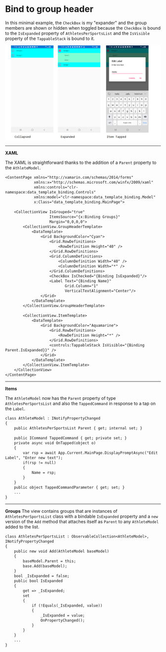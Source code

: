 # Bind to group header

In this minimal example, the `CheckBox` is my "expander" and the group members are shown or hidden when toggled because the `CheckBox` is bound to the `IsExpanded` property of `AthletesPerSportsList` and the `IsVisible` property of the `TappableStack` is bound to it.

![states](https://github.com/IVSoftware/data-template-binding-to-group-parent/blob/master/data-template-binding/data-template-binding/ReadMe/states.png)

***
**XAML**

The XAML is straightforward thanks to the addition of a `Parent` property to the `AthleteModel`.

    <ContentPage xmlns="http://xamarin.com/schemas/2014/forms"
                 xmlns:x="http://schemas.microsoft.com/winfx/2009/xaml"
                 xmlns:controls="clr-namespace:data_template_binding.Controls"
                 xmlns:model="clr-namespace:data_template_binding.Model"
                 x:Class="data_template_binding.MainPage">

        <CollectionView IsGrouped="true"
                        ItemsSource="{x:Binding Groups}"
                        Margin="0,0,0,0">
            <CollectionView.GroupHeaderTemplate>
                <DataTemplate>
                    <Grid BackgroundColor="Cyan">
                        <Grid.RowDefinitions>
                            <RowDefinition Height="40" />
                        </Grid.RowDefinitions>
                        <Grid.ColumnDefinitions>
                            <ColumnDefinition Width="40" />
                            <ColumnDefinition Width="*" />
                        </Grid.ColumnDefinitions>
                        <CheckBox IsChecked="{Binding IsExpanded}"/>
                        <Label Text="{Binding Name}"
                               Grid.Column="1"
                               VerticalTextAlignment="Center"/>
                    </Grid>
                </DataTemplate>
            </CollectionView.GroupHeaderTemplate>

            <CollectionView.ItemTemplate>
                <DataTemplate>
                    <Grid BackgroundColor="Aquamarine">
                        <Grid.RowDefinitions>
                            <RowDefinition Height="*" />
                        </Grid.RowDefinitions>
                        <controls:TappableStack IsVisible="{Binding Parent.IsExpanded}}" />
                    </Grid>
                </DataTemplate>
            </CollectionView.ItemTemplate>
        </CollectionView>
    </ContentPage>

    

***
**Items**

The `AthleteModel` now has the `Parent` property of type `AthletesPerSportsList` and also the `TappedCommand` in response to a tap on the `Label`.

    class AthleteModel : INotifyPropertyChanged
    {
        public AthletesPerSportsList Parent { get; internal set; }

        public ICommand TappedCommand { get; private set; }
        private async void OnTapped(object o)
        {
            var rsp = await App.Current.MainPage.DisplayPromptAsync("Edit Label", "Enter new text");
            if(rsp != null)
            {
                Name = rsp;
            }
        }
        public object TappedCommandParameter { get; set; }
        ...
    }

***
**Groups**
The view contains groups that are instances of `AthletesPerSportsList` class with a bindable `IsExpanded` property and a `new` version of the `Add` method that attaches itself as `Parent` to any `AthleteModel` added to the list.

    class AthletesPerSportsList : ObservableCollection<AthleteModel>, INotifyPropertyChanged
    {
        public new void Add(AthleteModel baseModel)
        {
            baseModel.Parent = this;
            base.Add(baseModel);
        }
        bool _IsExpanded = false;
        public bool IsExpanded
        {
            get => _IsExpanded;
            set
            {
                if (!Equals(_IsExpanded, value))
                {
                    _IsExpanded = value;
                    OnPropertyChanged();
                }
            }
        }
        ...
    }


